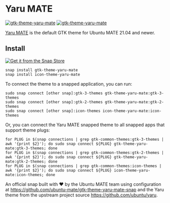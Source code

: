 # Yaru MATE

[![gtk-theme-yaru-mate](https://snapcraft.io/gtk-theme-yaru-mate/badge.svg)](https://snapcraft.io/gtk-theme-yaru-mate)
[![gtk-theme-yaru-mate](https://snapcraft.io/gtk-theme-yaru-mate/trending.svg?name=0)](https://snapcraft.io/gtk-theme-yaru-mate)

[Yaru MATE](https://github.com/ubuntu/yaru) is the default GTK theme for Ubuntu MATE 21.04 and newer.

## Install

[![Get it from the Snap Store](https://snapcraft.io/static/images/badges/en/snap-store-black.svg)](https://snapcraft.io/gtk-theme-yaru-mate)

```
snap install gtk-theme-yaru-mate
snap install icon-theme-yaru-mate
```

To connect the theme to a snapped application, you can run:

```
sudo snap connect [other snap]:gtk-3-themes gtk-theme-yaru-mate:gtk-3-themes
sudo snap connect [other snap]:gtk-2-themes gtk-theme-yaru-mate:gtk-2-themes
sudo snap connect [other snap]:icon-themes icon-theme-yaru-mate:icon-themes
```

Or, you can connect the Yaru MATE snapped theme to all snapped apps that support theme plugs:

```
for PLUG in $(snap connections | grep gtk-common-themes:gtk-3-themes | awk '{print $2}'); do sudo snap connect ${PLUG} gtk-theme-yaru-mate:gtk-3-themes; done
for PLUG in $(snap connections | grep gtk-common-themes:gtk-2-themes | awk '{print $2}'); do sudo snap connect ${PLUG} gtk-theme-yaru-mate:gtk-2-themes; done
for PLUG in $(snap connections | grep gtk-common-themes:icon-themes | awk '{print $2}'); do sudo snap connect ${PLUG} icon-theme-yaru-mate:icon-themes; done
```

An official snap built with ❤︎ by the Ubuntu MATE team using configuration at
<https://github.com/ubuntu-mate/gtk-theme-yaru-mate-snap> and the Yaru theme from the upstream project source <https://github.com/ubuntu/yaru>.

